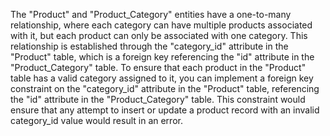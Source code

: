  The "Product" and "Product_Category" entities have a one-to-many relationship, where each category can have multiple products associated with it, but each product can only be associated with one category. This relationship is established through the "category_id" attribute in the "Product" table, which is a foreign key referencing the "id" attribute in the "Product_Category" table.
  To ensure that each product in the "Product" table has a valid category assigned to it, you can implement a foreign key constraint on the "category_id" attribute in the "Product" table, referencing the "id" attribute in the "Product_Category" table. This constraint would ensure that any attempt to insert or update a product record with an invalid category_id value would result in an error.
